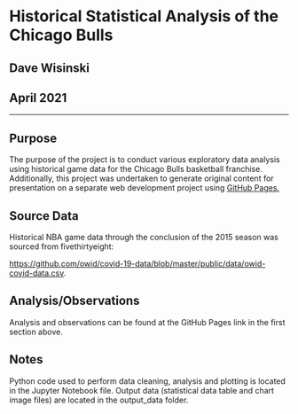 # Historical Statistical Analysis of the Chicago Bulls
Dave Wisinski
----
April 2021
----
----

## Purpose

The purpose of the project is to conduct various exploratory data analysis using historical game data for the Chicago Bulls basketball franchise. Additionally, this project was undertaken to generate original content for presentation on a separate web development project using [GitHub Pages.](https://dwisinski.github.io/Web-Dev-challenge/)

## Source Data

Historical NBA game data through the conclusion of the 2015 season was sourced from fivethirtyeight:

https://github.com/owid/covid-19-data/blob/master/public/data/owid-covid-data.csv.

## Analysis/Observations

Analysis and observations can be found at the GitHub Pages link in the first section above.

## Notes

Python code used to perform data cleaning, analysis and plotting is located in the Jupyter Notebook file. Output data (statistical data table and chart image files) are located in the output_data folder.